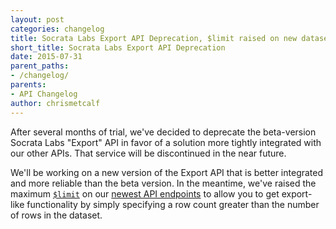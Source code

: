 ```yaml
---
layout: post
categories: changelog
title: Socrata Labs Export API Deprecation, $limit raised on new dataset APIs
short_title: Socrata Labs Export API Deprecation
date: 2015-07-31
parent_paths: 
- /changelog/
parents: 
- API Changelog
author: chrismetcalf
---
```


After several months of trial, we've decided to deprecate the beta-version Socrata Labs "Export" API in favor of a solution more tightly integrated with our other APIs. That service will be discontinued in the near future.

We'll be working on a new version of the Export API that is better integrated and more reliable than the beta version. In the meantime, we've raised the maximum [`$limit`](/docs/paging.html) on our [newest API endpoints](/changelog/2015/04/27/new-higher-performance-apis.html) to allow you to get export-like functionality by simply specifying a row count greater than the number of rows in the dataset.

